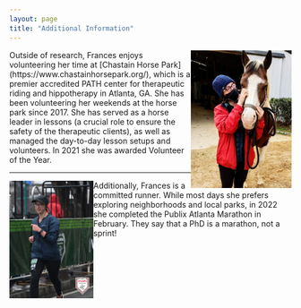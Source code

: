 ```yaml
---
layout: page
title: "Additional Information"
---
```


<div>
	<div>
		<img align="right" src="/assets/img/chp-roscoe.jpg" alt="Frances with Roscoe at CHP" width="180"/>
	</div>
	<div>
		Outside of research, Frances enjoys volunteering her time at [Chastain Horse Park](https://www.chastainhorsepark.org/), which is a premier accredited PATH center for therapeutic riding and hippotherapy in Atlanta, GA. She has been volunteering her weekends at the horse park since 2017. She has served as a horse leader in lessons (a crucial role to ensure the safety of the therapeutic clients), as well as managed the day-to-day lesson setups and volunteers. In 2021 she was awarded Volunteer of the Year.
	</div>
</div>

---

<div>
	<div>
		<img align="left" src="/assets/img/marathon.jpg" alt="2022 Atlanta Marathon Weekend" width="150"/>
	</div>
	<div>
		Additionally, Frances is a committed runner. While most days she prefers exploring neighborhoods and local parks, in 2022 she completed the Publix Atlanta Marathon in February. They say that a PhD is a marathon, not a sprint!
	</div>
</div>